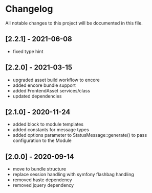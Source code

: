 # Changelog

All notable changes to this project will be documented in this file.

## [2.2.1] - 2021-06-08

- fixed type hint

## [2.2.0] - 2021-03-15

- upgraded asset build workflow to encore
- added encore bundle support
- added FrontendAsset services/class
- updated dependencies

## [2.1.0] - 2020-11-24

- added block to module templates
- added constants for message types
- added options parameter to StatusMessage::generate() to pass configuration to the Module

## [2.0.0] - 2020-09-14

- move to bundle structure
- replace session handling with symfony flashbag handling
- removed haste dependency
- removed jquery dependency
